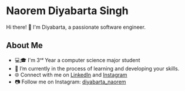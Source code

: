 # Naorem Diyabarta Singh
Hi there! 👋 I'm Diyabarta, a passionate software engineer.


## About Me

- 💻🎓 I'm 3ʳᵈ Year a computer science major student
- 🌱 I’m currently in the process of learning and developing your skills.
- 🌐 Connect with me on [LinkedIn](https://www.linkedin.com/in/diyabarta-naorem/) and [Instagram](https://www.instagram.com/diyabarta_naorem/)
- 📷 Follow me on Instagram: [diyabarta_naorem](https://www.instagram.com/diyabarta_naorem/)

<!--
Here are some ideas to get you started:
- 🔭 I’m currently working on ...
- 🌱 I’m currently learning ...
- 👯 I’m looking to collaborate on ...
- 🤔 I’m looking for help with ...
- 💬 Ask me about ...
- 📫 How to reach me: ...
- 😄 Pronouns: ...
- ⚡ Fun fact: ...
- ✉️ Subscribe to my Substack: [EvCodes on Substack](https://substack.com/@evcodes)
💬 Check my blog on all things about technical topics on code and software development: [Hashnode](https://hashnode.com/@evangelostriescoding)
-->

